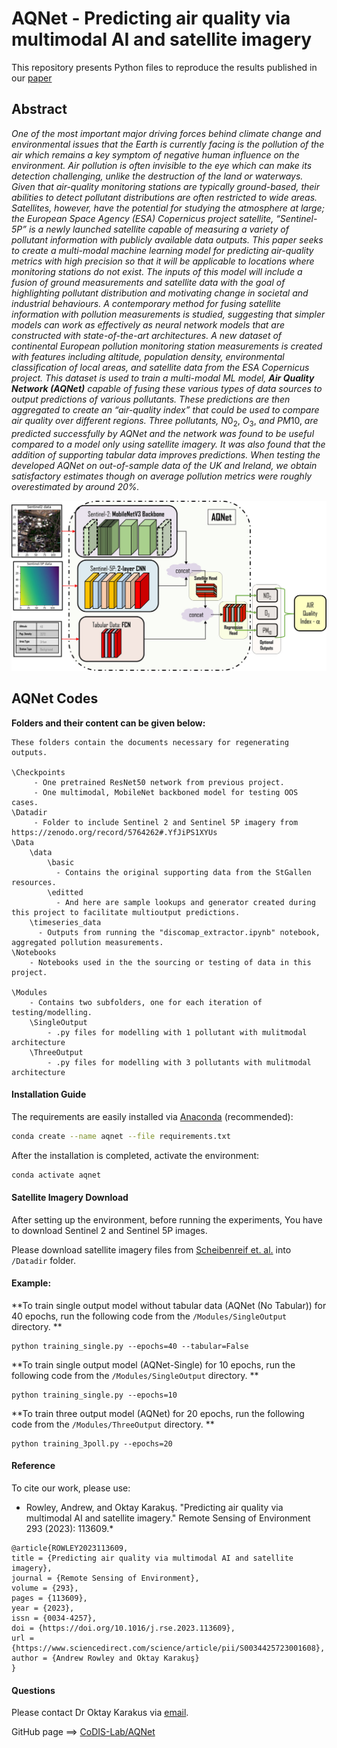 # AQNet - Predicting air quality via multimodal AI and satellite imagery

This repository presents Python files to reproduce the results published in our [paper](https://www.sciencedirect.com/science/article/pii/S0034425723001608)

## Abstract
*One of the most important major driving forces behind climate change and environmental issues that the Earth is currently facing is the pollution of the air which remains a key symptom of negative human influence on the environment. Air pollution is often invisible to the eye which can make its detection challenging, unlike the destruction of the land or waterways. Given that air-quality monitoring stations are typically ground-based, their abilities to detect pollutant distributions are often restricted to wide areas. Satellites, however, have the potential for studying the atmosphere at large; the European Space Agency (ESA) Copernicus project satellite, “Sentinel-5P” is a newly launched satellite capable of measuring a variety of pollutant information with publicly available data outputs. This paper seeks to create a multi-modal machine learning model for predicting air-quality metrics with high precision so that it will be applicable to locations where monitoring stations do not exist. The inputs of this model will include a fusion of ground measurements and satellite data with the goal of highlighting pollutant distribution and motivating change in societal and industrial behaviours. A contemporary method for fusing satellite information with pollution measurements is studied, suggesting that simpler models can work as effectively as neural network models that are constructed with state-of-the-art architectures. A new dataset of continental European pollution monitoring station measurements is created with features including altitude, population density, environmental classification of local areas, and satellite data from the ESA Copernicus project. This dataset is used to train a multi-modal ML model, **Air Quality Network (AQNet)** capable of fusing these various types of data sources to output predictions of various pollutants. These predictions are then aggregated to create an “air-quality index” that could be used to compare air quality over different regions. Three pollutants,* $N0_2$, $O_3$, *and* $PM10$, *are predicted successfully by AQNet and the network was found to be useful compared to a model only using satellite imagery. It was also found that the addition of supporting tabular data improves predictions. When testing the developed AQNet on out-of-sample data of the UK and Ireland, we obtain satisfactory estimates though on average pollution metrics were roughly overestimated by around 20%.*

<p align="center">
   <img src="Data/aqnet.jpg" />
</p>

## AQNet Codes

**Folders and their content can be given below:**
```
These folders contain the documents necessary for regenerating outputs.

\Checkpoints
	 - One pretrained ResNet50 network from previous project.
	 - One multimodal, MobileNet backboned model for testing OOS cases.
\Datadir
	 - Folder to include Sentinel 2 and Sentinel 5P imagery from https://zenodo.org/record/5764262#.YfJiPS1XYUs 
\Data
	\data
		\basic
		  - Contains the original supporting data from the StGallen resources.
		\editted
		  - And here are sample lookups and generator created during this project to facilitate multioutput predictions.
	\timeseries_data
	  - Outputs from running the "discomap_extractor.ipynb" notebook, aggregated pollution measurements.
\Notebooks
	- Notebooks used in the the sourcing or testing of data in this project.

\Modules
	- Contains two subfolders, one for each iteration of testing/modelling.
	\SingleOutput
		- .py files for modelling with 1 pollutant with mulitmodal architecture
	\ThreeOutput
		- .py files for modelling with 3 pollutants with mulitmodal architecture
```

#### Installation Guide

The requirements are easily installed via
[Anaconda](https://www.anaconda.com/distribution/#download-section) (recommended):

```bash
conda create --name aqnet --file requirements.txt
```

After the installation is completed, activate the environment:
```bash
conda activate aqnet
```

#### Satellite Imagery Download
After setting up the environment, before running the experiments, You have to download Sentinel 2 and Sentinel 5P images. 

Please download satellite imagery files from [Scheibenreif et. al.](https://zenodo.org/record/5764262#.YfJiPS1XYUs) into `/Datadir` folder.

#### Example: 
**To train single output model without tabular data (AQNet (No Tabular)) for 40 epochs, run the following code from the `/Modules/SingleOutput` directory.
**
```
python training_single.py --epochs=40 --tabular=False
```

**To train single output model (AQNet-Single) for 10 epochs, run the following code from the `/Modules/SingleOutput` directory.
**
```
python training_single.py --epochs=10
```

**To train three output model (AQNet) for 20 epochs, run the following code from the `/Modules/ThreeOutput` directory.
**
```
python training_3poll.py --epochs=20
```

#### Reference
To cite our work, please use:
* Rowley, Andrew, and Oktay Karakuş. "Predicting air quality via multimodal AI and satellite imagery." Remote Sensing of Environment 293 (2023): 113609.*

```
@article{ROWLEY2023113609,
title = {Predicting air quality via multimodal AI and satellite imagery},
journal = {Remote Sensing of Environment},
volume = {293},
pages = {113609},
year = {2023},
issn = {0034-4257},
doi = {https://doi.org/10.1016/j.rse.2023.113609},
url = {https://www.sciencedirect.com/science/article/pii/S0034425723001608},
author = {Andrew Rowley and Oktay Karakuş}
}
```

#### Questions
Please contact Dr Oktay Karakus via [email](mailto:karakuso@cardiff.ac.uk).

GitHub page ==> [CoDIS-Lab/AQNet](https://github.com/CoDIS-Lab/AQNet)

